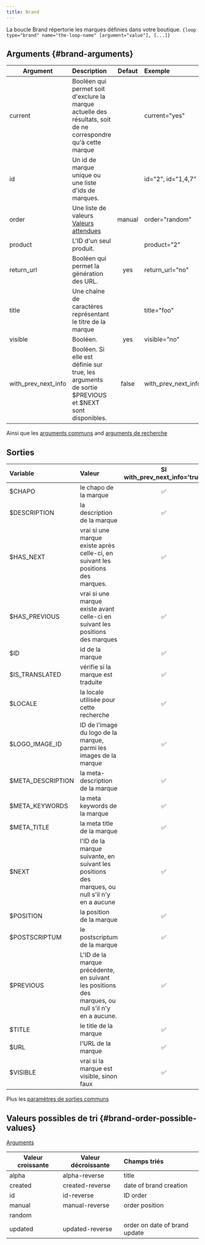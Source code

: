 ```yaml
---
title: Brand
---
```


La boucle Brand répertorie les marques définies dans votre boutique.
`{loop type="brand" name="the-loop-name" [argument="value"], [...]}`

## Arguments {#brand-arguments}

| Argument            | Description                                                                                                   | Defaut | Exemple                   |
|---------------------|:--------------------------------------------------------------------------------------------------------------|:------:|:--------------------------|
| current             | Booléen qui permet soit d'exclure la marque actuelle des résultats, soit de ne correspondre qu'à cette marque |        | current="yes"             |
| id                  | Un id de marque unique ou une liste d'ids de marques.                                                         |        | id="2", id="1,4,7"        |
| order               | Une liste de valeurs <br/> [Valeurs attendues](#brand-order-possible-values)                                  | manual | order="random"            |
| product             | L'ID d'un seul produit.                                                                                       |        | product="2"               |
| return_url          | Booléen qui permet la génération des URL.                                                                     |  yes   | return_url="no"           |
| title               | Une chaîne de caractères représentant le titre de la marque                                                   |        | title="foo"               |
| visible             | Booléen.                                                                                                      |  yes   | visible="no"              |
| with_prev_next_info | Booléen. Si elle est définie sur true, les arguments de sortie $PREVIOUS et $NEXT sont disponibles.           | false  | with_prev_next_info="yes" |

Ainsi que les [arguments communs](./global_arguments) and [arguments de recherche](./search_arguments)

## Sorties

| Variable          | Valeur                                                                                            | SI with_prev_next_info='true' | Si with_prev_next_info='false' |
|:------------------|:--------------------------------------------------------------------------------------------------|:-----------------------------:|:------------------------------:|
| $CHAPO            | le chapo de la marque                                                                             |               ✅               |               ✅                |
| $DESCRIPTION      | la description de la marque                                                                       |               ✅               |               ✅                |
| $HAS_NEXT         | vrai si une marque existe après celle-ci, en suivant les positions des marques.                   |               ✅               |               🚫               |
| $HAS_PREVIOUS     | vrai si une marque existe avant celle-ci en suivant les positions des marques                     |               ✅               |               🚫               |
| $ID               | id de la marque                                                                                   |               ✅               |               ✅                |
| $IS_TRANSLATED    | vérifie si la marque est traduite                                                                 |               ✅               |               ✅                |
| $LOCALE           | la locale utilisée pour cette recherche                                                           |               ✅               |               ✅                |
| $LOGO_IMAGE_ID    | ID de l'image du logo de la marque, parmi les images de la marque                                 |               ✅               |               ✅                |
| $META_DESCRIPTION | la meta-description de la marque                                                                  |               ✅               |               ✅                |
| $META_KEYWORDS    | la meta keywords de la marque                                                                     |               ✅               |               ✅                |
| $META_TITLE       | la meta title de la marque                                                                        |               ✅               |               ✅                |
| $NEXT             | l'ID de la marque suivante, en suivant les positions des marques, ou null s'il n'y en a aucune    |               ✅               |               🚫               |
| $POSITION         | la position de la marque                                                                          |               ✅               |               ✅                |
| $POSTSCRIPTUM     | le postscriptum de la marque                                                                      |               ✅               |               ✅                |
| $PREVIOUS         | L'ID de la marque précédente, en suivant les positions des marques, ou null s'il n'y en a aucune. |               ✅               |               🚫               |
| $TITLE            | le title de la marque                                                                             |               ✅               |               ✅                |
| $URL              | l'URL de la marque                                                                                |               ✅               |               ✅                |
| $VISIBLE          | vrai si la marque est visible, sinon faux                                                         |               ✅               |               ✅                |

Plus les [paramètres de sorties communs](./global_outputs)

## Valeurs possibles de tri {#brand-order-possible-values}
[Arguments](#brand-arguments)

| Valeur croissante | Valeur décroissante | Champs triés                  |
|-------------------|---------------------|:------------------------------|
| alpha             | alpha-reverse       | title                         |
| created           | created-reverse     | date of brand creation        |
| id                | id-reverse          | ID order                      |
| manual            | manual-reverse      | order position                |
| random            |                     |                               |
| updated           | updated-reverse     | order on date of brand update |
